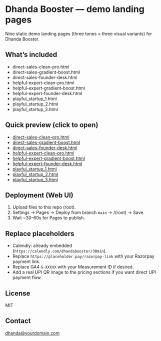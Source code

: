 # Dhanda Booster — demo landing pages

Nine static demo landing pages (three tones × three visual variants) for Dhanda Booster.

## What’s included
- direct-sales-clean-pro.html
- direct-sales-gradient-boost.html
- direct-sales-founder-desk.html
- helpful-expert-clean-pro.html
- helpful-expert-gradient-boost.html
- helpful-expert-founder-desk.html
- playful_startup_1.html
- playful_startup_2.html
- playful_startup_3.html

## Quick preview (click to open)
- [direct-sales-clean-pro.html](1-direct-sales-clean-pro.html)
- [direct-sales-gradient-boost.html](2-direct-sales-gradient-boost.html)
- [direct-sales-founder-desk.html](3-direct-sales-founder-desk.html)
- [helpful-expert-clean-pro.html](4-helpful-expert-clean-pro.html)
- [helpful-expert-gradient-boost.html](5-helpful-expert-gradient-boost.html)
- [helpful-expert-founder-desk.html](6-helpful-expert-founder-desk.html)
- [playful_startup_1.html](7-playful_startup_1.html)
- [playful_startup_2.html](8-playful_startup_2.html)
- [playful_startup_3.html](9-playful_startup_3.html)

## Deployment (Web UI)
1. Upload files to this repo (root).
2. Settings → Pages → Deploy from branch `main` → /(root) → Save.
3. Wait ~30–60s for Pages to publish.

## Replace placeholders
- Calendly: already embedded (`https://calendly.com/dhandabooster/30min`).
- Replace `https://placeholder.pay/razorpay-link` with your Razorpay payment link.
- Replace GA4 `G-XXXXX` with your Measurement ID if desired.
- Add a real UPI QR image to the pricing sections if you want direct UPI payment flow.

## License
MIT

## Contact
dhanda@yourdomain.com
